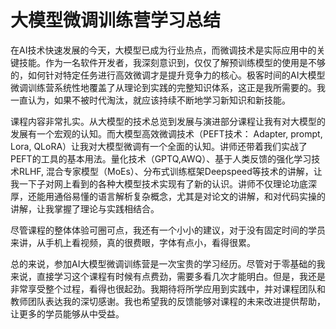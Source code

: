 # 大模型微调训练营学习总结

在AI技术快速发展的今天，大模型已成为行业热点，而微调技术是实际应用中的关键技能。作为一名软件开发者，我深刻意识到，仅仅了解预训练模型的使用是不够的，如何针对特定任务进行高效微调才是提升竞争力的核心。极客时间的AI大模型微调训练营系统性地覆盖了从理论到实践的完整知识体系，这正是我所需要的。我一直认为，如果不被时代淘汰，就应该持续不断地学习新知识和新技能。

课程内容非常扎实。从大模型的技术总览到发展与演进部分课程让我有对大模型的发展有一个宏观的认知。而大模型高效微调技术（PEFT技术： Adapter, prompt, Lora, QLoRA）让我对大模型微调有一个全面的认知。讲师还带着我们实战了PEFT的工具的基本用法。量化技术（GPTQ,AWQ）、基于人类反馈的强化学习技术RLHF, 混合专家模型（MoEs）、分布式训练框架Deepspeed等技术的讲解，让我一下子对网上看到的各种大模型技术实现有了新的认识。讲师不仅理论功底深厚，还能用通俗易懂的语言解析复杂概念，尤其是对论文的讲解，和对代码实操的讲解，让我掌握了理论与实践相结合。

尽管课程的整体体验可圈可点，我还有一个小小的建议，对于没有固定时间的学员来讲，从手机上看视频，真的很费眼，字体有点小，看得很累。

总的来说，参加AI大模型微调训练营是一次宝贵的学习经历。尽管对于零基础的我来说，直接学习这个课程有时候有点费劲，需要多看几次才能明白。但是，我还是非常享受整个过程，看得也很起劲。我期待将所学应用到实践中，并对课程团队和教师团队表达我的深切感谢。我也希望我的反馈能够对课程的未来改进提供帮助，让更多的学员能够从中受益。